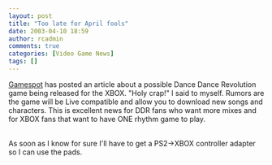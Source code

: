 ```yaml
---
layout: post
title: "Too late for April fools"
date: 2003-04-10 18:59
author: rcadmin
comments: true
categories: [Video Game News]
tags: []
---
```

<a href=http://www.gamespot.com/xbox/puzzle/ddrxbox/news_6024845.html>Gamespot</a> has posted an article about a possible Dance Dance Revolution game being released for the XBOX. "Holy crap!" I said to myself. Rumors are the game will be Live compatible and allow you to download new songs and characters. This is excellent news for DDR fans who want more mixes and for XBOX fans that want to have ONE rhythm game to play.
<br />

<br />
As soon as I know for sure I'll have to get a PS2->XBOX controller adapter so I can use the pads. 
